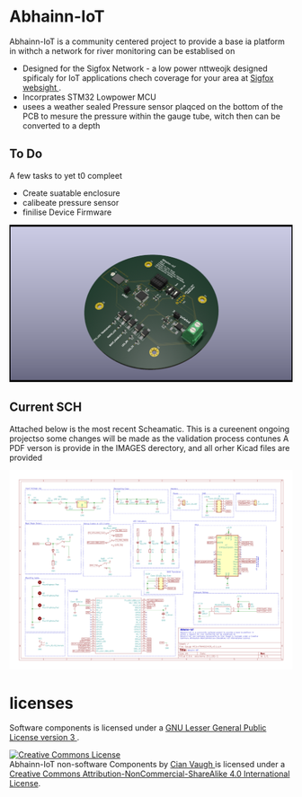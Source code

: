 
# Abhainn-IoT
Abhainn-IoT is a community centered project to provide a base ia platform in withch a network for river monitoring can be establised on 

* Designed for the Sigfox Network - a low power nttweojk designed spificaly for IoT applications 
chech coverage for your area at <a rel="coverage" href="https://www.sigfox.com/en/coverage">Sigfox websight
</a>.
* Incorprates STM32 Lowpower MCU 
* usees a weather sealed Pressure sensor plaqced on the bottom of the PCB to mesure the pressure within the gauge tube, witch then can be converted to a depth 

## To Do 
A few tasks to yet t0 compleet 
* Create suatable enclosure 
* calibeate pressure sensor 
* finilise Device Firmware 


![](IMAGES/PCBrender.png)

## Current SCH 
Attached below is the most recent Scheamatic. This is a cureenent ongoing projectso some changes will be made as the validation process contunes
A PDF verson is provide in the IMAGES derectory, and all orher Kicad files are provided 

![](IMAGES/Abhainn-IoT_schmatic.png)

# licenses 
Software components  is licensed under a <a rel="license" href="https://opensource.org/licenses/LGPL-3.0">GNU Lesser General Public License version 3
</a>.

<a rel="license" href="http://creativecommons.org/licenses/by-nc-sa/4.0/"><img alt="Creative Commons License" style="border-width:0" src="https://i.creativecommons.org/l/by-nc-sa/4.0/88x31.png" /></a><br /><span xmlns:dct="http://purl.org/dc/terms/" property="dct:title">Abhainn-IoT non-software Components </span> by <a xmlns:cc="http://creativecommons.org/ns#" href="https://github.com/CianForStuff/Abhainn-IoT" property="cc:attributionName" rel="cc:attributionURL">Cian Vaugh </a> is licensed under a <a rel="license" href="http://creativecommons.org/licenses/by-nc-sa/4.0/">Creative Commons Attribution-NonCommercial-ShareAlike 4.0 International License</a>.
